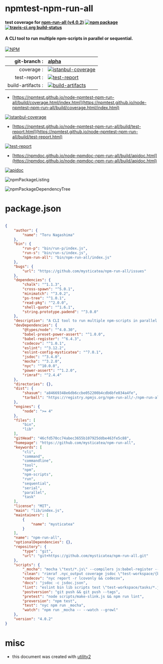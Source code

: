 # npmtest-npm-run-all

#### test coverage for  [npm-run-all (v4.0.2)](https://github.com/mysticatea/npm-run-all)  [![npm package](https://img.shields.io/npm/v/npmtest-npm-run-all.svg?style=flat-square)](https://www.npmjs.org/package/npmtest-npm-run-all) [![travis-ci.org build-status](https://api.travis-ci.org/npmtest/node-npmtest-npm-run-all.svg)](https://travis-ci.org/npmtest/node-npmtest-npm-run-all)

#### A CLI tool to run multiple npm-scripts in parallel or sequential.

[![NPM](https://nodei.co/npm/npm-run-all.png?downloads=true&downloadRank=true&stars=true)](https://www.npmjs.com/package/npm-run-all)

| git-branch : | [alpha](https://github.com/npmtest/node-npmtest-npm-run-all/tree/alpha)|
|--:|:--|
| coverage : | [![istanbul-coverage](https://npmtest.github.io/node-npmtest-npm-run-all/build/coverage.badge.svg)](https://npmtest.github.io/node-npmtest-npm-run-all/build/coverage.html/index.html)|
| test-report : | [![test-report](https://npmtest.github.io/node-npmtest-npm-run-all/build/test-report.badge.svg)](https://npmtest.github.io/node-npmtest-npm-run-all/build/test-report.html)|
| build-artifacts : | [![build-artifacts](https://npmtest.github.io/node-npmtest-npm-run-all/glyphicons_144_folder_open.png)](https://github.com/npmtest/node-npmtest-npm-run-all/tree/gh-pages/build)|

- [https://npmtest.github.io/node-npmtest-npm-run-all/build/coverage.html/index.html](https://npmtest.github.io/node-npmtest-npm-run-all/build/coverage.html/index.html)

[![istanbul-coverage](https://npmtest.github.io/node-npmtest-npm-run-all/build/screenCapture.buildCi.browser.%252Ftmp%252Fbuild%252Fcoverage.lib.html.png)](https://npmtest.github.io/node-npmtest-npm-run-all/build/coverage.html/index.html)

- [https://npmtest.github.io/node-npmtest-npm-run-all/build/test-report.html](https://npmtest.github.io/node-npmtest-npm-run-all/build/test-report.html)

[![test-report](https://npmtest.github.io/node-npmtest-npm-run-all/build/screenCapture.buildCi.browser.%252Ftmp%252Fbuild%252Ftest-report.html.png)](https://npmtest.github.io/node-npmtest-npm-run-all/build/test-report.html)

- [https://npmdoc.github.io/node-npmdoc-npm-run-all/build/apidoc.html](https://npmdoc.github.io/node-npmdoc-npm-run-all/build/apidoc.html)

[![apidoc](https://npmdoc.github.io/node-npmdoc-npm-run-all/build/screenCapture.buildCi.browser.%252Ftmp%252Fbuild%252Fapidoc.html.png)](https://npmdoc.github.io/node-npmdoc-npm-run-all/build/apidoc.html)

![npmPackageListing](https://npmtest.github.io/node-npmtest-npm-run-all/build/screenCapture.npmPackageListing.svg)

![npmPackageDependencyTree](https://npmtest.github.io/node-npmtest-npm-run-all/build/screenCapture.npmPackageDependencyTree.svg)



# package.json

```json

{
    "author": {
        "name": "Toru Nagashima"
    },
    "bin": {
        "run-p": "bin/run-p/index.js",
        "run-s": "bin/run-s/index.js",
        "npm-run-all": "bin/npm-run-all/index.js"
    },
    "bugs": {
        "url": "https://github.com/mysticatea/npm-run-all/issues"
    },
    "dependencies": {
        "chalk": "^1.1.3",
        "cross-spawn": "^5.0.1",
        "minimatch": "^3.0.2",
        "ps-tree": "^1.0.1",
        "read-pkg": "^2.0.0",
        "shell-quote": "^1.6.1",
        "string.prototype.padend": "^3.0.0"
    },
    "description": "A CLI tool to run multiple npm-scripts in parallel or sequential.",
    "devDependencies": {
        "@types/node": "^4.0.30",
        "babel-preset-power-assert": "^1.0.0",
        "babel-register": "^6.4.3",
        "codecov": "^1.0.1",
        "eslint": "^3.12.2",
        "eslint-config-mysticatea": "^7.0.1",
        "jsdoc": "^3.4.0",
        "mocha": "^3.2.0",
        "nyc": "^10.0.0",
        "power-assert": "^1.2.0",
        "rimraf": "^2.4.4"
    },
    "directories": {},
    "dist": {
        "shasum": "a84669348e6db6ccbe052200b4cdb6bfe034a4fe",
        "tarball": "https://registry.npmjs.org/npm-run-all/-/npm-run-all-4.0.2.tgz"
    },
    "engines": {
        "node": ">= 4"
    },
    "files": [
        "bin",
        "lib"
    ],
    "gitHead": "46cfd570cc74abec3655b107925ddbe463fe5c88",
    "homepage": "https://github.com/mysticatea/npm-run-all",
    "keywords": [
        "cli",
        "command",
        "commandline",
        "tool",
        "npm",
        "npm-scripts",
        "run",
        "sequential",
        "serial",
        "parallel",
        "task"
    ],
    "license": "MIT",
    "main": "lib/index.js",
    "maintainers": [
        {
            "name": "mysticatea"
        }
    ],
    "name": "npm-run-all",
    "optionalDependencies": {},
    "repository": {
        "type": "git",
        "url": "git+https://github.com/mysticatea/npm-run-all.git"
    },
    "scripts": {
        "_mocha": "mocha \"test/*.js\" --compilers js:babel-register --timeout 60000",
        "clean": "rimraf .nyc_output coverage jsdoc \"test-workspace/{build,test.txt}\"",
        "codecov": "nyc report -r lcovonly && codecov",
        "docs": "jsdoc -c jsdoc.json",
        "lint": "eslint bin lib scripts test \"test-workspace/tasks/*.js\"",
        "postversion": "git push && git push --tags",
        "pretest": "node scripts/make-slink.js && npm run lint",
        "preversion": "npm test",
        "test": "nyc npm run _mocha",
        "watch": "npm run _mocha -- --watch --growl"
    },
    "version": "4.0.2"
}
```



# misc
- this document was created with [utility2](https://github.com/kaizhu256/node-utility2)
